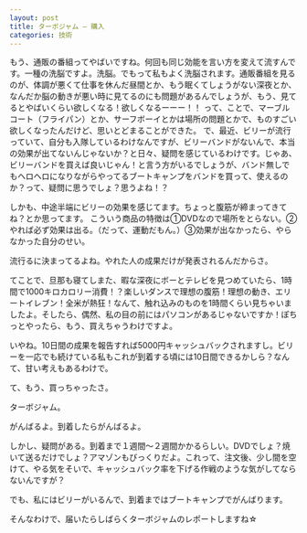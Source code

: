 ```yaml
---
layout: post
title: ターボジャム – 購入
categories: 技術
---
```


もう、通販の番組ってやばいですね。何回も同じ効能を言い方を変えて流すんです。一種の洗脳ですよ。洗脳。でもって私もよく洗脳されます。通販番組を見るのが、体調が悪くて仕事を休んだ昼間とか、もう眠くてしょうがない深夜とか、なんだか脳の動きが悪い時に見てるのにも問題があるんでしょうが、もう、見てるとやばいくらい欲しくなる！欲しくなるーーー！！
って、ことで、マーブルコート（フライパン）とか、サーフボーイとかは場所の問題とかで、ものすごい欲しくなったんだけど、思いとどまることができた。
で、最近、ビリーが流行っていて、自分も入隊しているわけなんですが、ビリーバンドがないんで、本当の効果が出てないんじゃないか？と日々、疑問を感じているわけです。じゃあ、ビリーバンドを買えば良いじゃん！と言う方がいるでしょうが、バンド無しでもヘロヘロになりながらやってるブートキャンプをバンドを買って、使えるのか？って、疑問に思うでしょ？思うよね！？

しかも、中途半端にビリーの効果を感じてます。ちょっと腹筋が締まってきてね？とか思ってます。
こういう商品の特徴は①DVDなので場所をとらない。②やれば必ず効果は出る。（だって、運動だもん。）③効果が出なかったら、やらなかった自分のせい。

流行るに決まってるよね。やれた人の成果だけが発表されるんだからさ。

てことで、旦那も寝てしまた、暇な深夜にボーとテレビを見つめていたら、1時間で1000キロカロリー消費！？楽しいダンスで理想の腹筋！理想の動き、エリートイレブン！全米が熱狂！なんて、触れ込みのものを1時間くらい見ちゃいましたよ。そしたら、偶然、私の目の前にはパソコンがあるじゃないですか！ぽちっとやったら、もう、買えちゃうわけですよ。

いやね。10日間の成果を報告すれば5000円キャッシュバックされますし。ビリーを一応でも続けている私もこれが到着する頃には10日間できるかしら？なんて、甘い考えもあるわけで。

て、もう、買っちゃったさ。

ターボジャム。

がんばるよ。到着したらがんばるよ。

しかし、疑問がある。到着まで１週間～２週間かかるらしい。DVDでしょ？焼いて送るだけでしょ？アマゾンもびっくりだよ。これって、注文後、少し間を空けて、やる気をそいで、キャッシュバック率を下げる作戦のような気がしてならないんですが？

でも、私にはビリーがいるんで、到着まではブートキャンプでがんばります。

そんなわけで、届いたらしばらくターボジャムのレポートしますね☆

